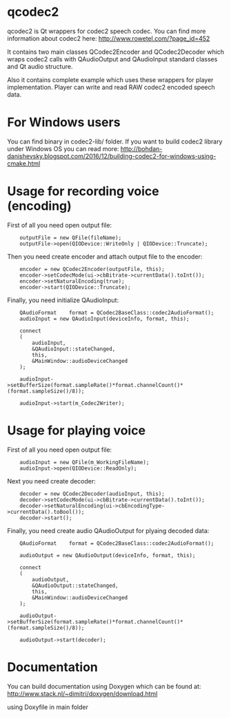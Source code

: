 # qcodec2
qcodec2 is Qt wrappers for codec2 speech codec. You can find more information about codec2 here:
http://www.rowetel.com/?page_id=452

It contains two main classes QCodec2Encoder and QCodec2Decoder which wraps codec2 calls with QAudioOutput and QAudioInput standard classes and Qt audio structure.

Also it contains complete example which uses these wrappers for player implementation. Player can write and read RAW codec2 encoded speech data.

# For Windows users

You can find binary in codec2-lib/ folder. If you want to build codec2 library under Windows OS you can read more:
http://bohdan-danishevsky.blogspot.com/2016/12/building-codec2-for-windows-using-cmake.html

# Usage for recording voice (encoding)

First of all you need open output file:
```
    outputFile = new QFile(fileName);
    outputFile->open(QIODevice::WriteOnly | QIODevice::Truncate);
```	
Then you need create encoder and attach output file to the encoder:
```
    encoder = new QCodec2Encoder(outputFile, this);
    encoder->setCodecMode(ui->cbBitrate->currentData().toInt());
    encoder->setNaturalEncoding(true);
    encoder->start(QIODevice::Truncate);
```

Finally, you need initialize QAudioInput:
```
    QAudioFormat    format = QCodec2BaseClass::codec2AudioFormat();
    audioInput = new QAudioInput(deviceInfo, format, this);

    connect
    (
        audioInput,
        &QAudioInput::stateChanged,
        this,
        &MainWindow::audioDeviceChanged
    );

    audioInput->setBufferSize(format.sampleRate()*format.channelCount()*(format.sampleSize()/8));

    audioInput->start(m_Codec2Writer);
```

# Usage for playing voice
First of all you need open output file:

```
    audioInput = new QFile(m_WorkingFileName);
    audioInput->open(QIODevice::ReadOnly);
```
	
Next you need create decoder:

```
	decoder = new QCodec2Decoder(audioInput, this);
    decoder->setCodecMode(ui->cbBitrate->currentData().toInt());
    decoder->setNaturalEncoding(ui->cbEncodingType->currentData().toBool());
    decoder->start();
```
	
Finally, you need create audio QAudioOutput for plyaing decoded data:

```
    QAudioFormat    format = QCodec2BaseClass::codec2AudioFormat();

    audioOutput = new QAudioOutput(deviceInfo, format, this);

    connect
    (
        audioOutput,
        &QAudioOutput::stateChanged,
        this,
        &MainWindow::audioDeviceChanged
    );

    audioOutput->setBufferSize(format.sampleRate()*format.channelCount()*(format.sampleSize()/8));

    audioOutput->start(decoder);
```
	
# Documentation

You can build documentation using Doxygen which can be found at:
http://www.stack.nl/~dimitri/doxygen/download.html

using Doxyfile in main folder